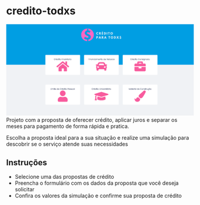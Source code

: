 # credito-todxs

![Screenshot projeto](./assets/tela_inicial.png)
Projeto com a proposta de oferecer crédito, aplicar juros e separar os meses para pagamento de forma rápida e pratica.

Escolha a proposta ideal para a sua situação e realize uma simulação para descobrir se o serviço atende suas necessidades

## Instruções

* Selecione uma das propostas de crédito
* Preencha o formulário com os dados da proposta que você deseja solicitar
* Confira os valores da simulação e confirme sua proposta de crédito

